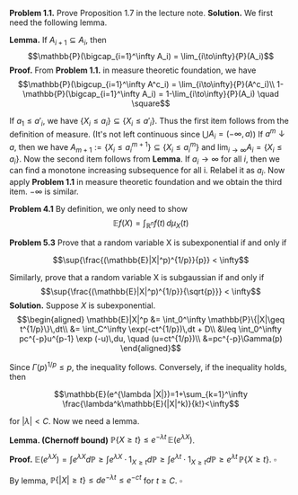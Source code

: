 **Problem 1.1.** Prove Proposition 1.7 in the lecture note.
**Solution.** We first need the following lemma.

**Lemma.** If $A_{i+1} \subseteq A_i$, then 
$$\mathbb{P}(\bigcap_{i=1}^\infty A_i) = \lim_{i\to\infty}{P}(A_i)$$
**Proof.** From **Problem 1.1.** in measure theoretic foundation, we have
$$\mathbb{P}(\bigcup_{i=1}^\infty A^c_i) = \lim_{i\to\infty}{P}(A^c_i)\\
1-\mathbb{P}(\bigcap_{i=1}^\infty A_i) = 1-\lim_{i\to\infty}{P}(A_i) \quad \square$$

If $a_1 \leq a'_i$, we have $\{X_i \leq a_i \} \subseteq \{X_i \leq a'_i\}$. Thus the first item follows from the definition of measure. (It's not left continuous since $\bigcup A_i = (-\infty, a)$)
If $a^m \downarrow a$, then we have $A_{m+1}:=\{X_i \leq a^{m+1}_i \} \subseteq \{X_i \leq a^m_i\}$ and $\lim_{i\to\infty} A_i = \{X_i \leq a_i\}$. Now the second item follows from **Lemma**.
If $a_i \to \infty$ for all $i$, then we can find a monotone increasing subsequence for all i. Relabel it as $a_i$. Now apply **Problem 1.1** in measure theoretic foundation and we obtain the third item. $-\infty$ is similar.

 **Problem 4.1** By definition, we only need to show
 $$\mathbb{E}f(X) = \int_{\mathbb{R}^n} f(t)\,d\mu_X(t)$$
 
 **Problem 5.3** Prove that a random variable X is subexponential if and only if

$$\sup{\frac{(\mathbb{E}|X|^p)^{1/p}}{p}} < \infty$$

Similarly, prove that a random variable X is subgaussian if and only if
$$\sup{\frac{(\mathbb{E}|X|^p)^{1/p}}{\sqrt{p}}} < \infty$$
 **Solution.** Suppose $X$ is subexponential.
 $$\begin{aligned}
 \mathbb{E}|X|^p &= \int_0^\infty \mathbb{P}\{|X|\geq t^{1/p}\}\,dt\\
 &= \int_C^\infty \exp(-ct^{1/p})\,dt + D\\
 &\leq \int_0^\infty pc^{-p}u^{p-1} \exp (-u)\,du, \quad (u=ct^{1/p})\\ 
 &=pc^{-p}\Gamma(p)
 \end{aligned}$$
 
 Since $\Gamma(p)^{1/p} \leq p$, the inequality follows. Conversely, if the inequality holds, then
 
 $$\mathbb{E}(e^{\lambda |X|})=1+\sum_{k=1}^\infty \frac{\lambda^k\mathbb{E}(|X|^k)}{k!}<\infty$$
 
 for $|\lambda| < C$. Now we need a lemma.
 
**Lemma. (Chernoff bound)** $\mathbb{P}\{X \geq t\} \leq e^{-\lambda t}\,\mathbb{E}(e^{\lambda X})$.

**Proof.** $\mathbb{E}(e^{\lambda X}) = \int e^{\lambda X}d\mathbb{P} \geq \int e^{\lambda X} \cdot 1_{X \geq t}d\mathbb{P} \geq \int e^{\lambda t} \cdot 1_{X \geq t}d\mathbb{P} \geq e^{\lambda t}\,\mathbb{P}\{X \geq t\}$. $\square$

By lemma, $\mathbb{P}\{|X| \geq t\} \leq de^{-\lambda t} \leq e^{-ct}$ for $t \geq C$. $\square$
<!--stackedit_data:
eyJoaXN0b3J5IjpbMTk4MjcyODk5NiwxOTQ0OTc0ODI4LC0xMz
cwMDY5NjU4LDE0NzQ3ODMyNjBdfQ==
-->